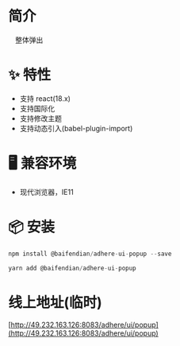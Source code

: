 # 简介
&ensp;&ensp;整体弹出

# ✨ 特性
- 支持 react(18.x)
- 支持国际化
- 支持修改主题
- 支持动态引入(babel-plugin-import)

# 🖥 兼容环境
- 现代浏览器，IE11

# 📦 安装
```javascript
npm install @baifendian/adhere-ui-popup --save
``` 

```javascript
yarn add @baifendian/adhere-ui-popup
```

# 线上地址(临时)
[http://49.232.163.126:8083/adhere/ui/popup](http://49.232.163.126:8083/adhere/ui/popup)
